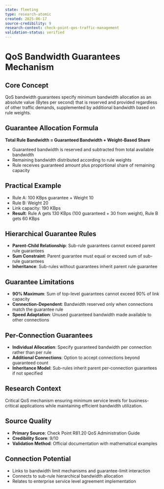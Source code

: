 ```yaml
---
state: fleeting
type: research-atomic
created: 2025-06-17
source-credibility: 9
research-context: check-point-qos-traffic-management
validation-status: verified
---
```


# QoS Bandwidth Guarantees Mechanism

## Core Concept
QoS bandwidth guarantees specify minimum bandwidth allocation as an absolute value (Bytes per second) that is reserved and provided regardless of other traffic demands, supplemented by additional bandwidth based on rule weights.

## Guarantee Allocation Formula
**Total Rule Bandwidth = Guaranteed Bandwidth + Weight-Based Share**
- Guaranteed bandwidth is reserved and subtracted from total available bandwidth
- Remaining bandwidth distributed according to rule weights
- Rule receives guaranteed amount plus proportional share of remaining capacity

## Practical Example
- Rule A: 100 KBps guarantee + Weight 10
- Rule B: Weight 20  
- Link capacity: 190 KBps
- **Result**: Rule A gets 130 KBps (100 guaranteed + 30 from weight), Rule B gets 60 KBps

## Hierarchical Guarantee Rules
- **Parent-Child Relationship**: Sub-rule guarantees cannot exceed parent rule guarantees
- **Sum Constraint**: Parent guarantee must equal or exceed sum of sub-rule guarantees
- **Inheritance**: Sub-rules without guarantees inherit parent rule guarantee

## Guarantee Limitations
- **90% Maximum**: Sum of top-level guarantees cannot exceed 90% of link capacity
- **Connection-Dependent**: Bandwidth reserved only when connections match the guarantee rule
- **Speed Adaptation**: Unused guaranteed bandwidth made available to other connections

## Per-Connection Guarantees
- **Individual Allocation**: Specify guaranteed bandwidth per connection rather than per rule
- **Additional Connections**: Option to accept connections beyond guaranteed count
- **Inheritance Model**: Sub-rules inherit parent per-connection guarantees if not specified

## Research Context
Critical QoS mechanism ensuring minimum service levels for business-critical applications while maintaining efficient bandwidth utilization.

## Source Quality
- **Primary Source**: Check Point R81.20 QoS Administration Guide
- **Credibility Score**: 9/10
- **Validation Method**: Official documentation with mathematical examples

## Connection Potential
- Links to bandwidth limit mechanisms and guarantee-limit interaction
- Connects to sub-rule hierarchical bandwidth allocation
- Relates to enterprise service level agreement implementation